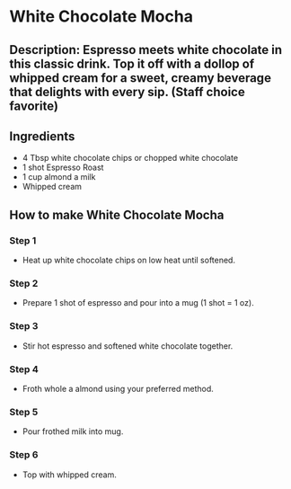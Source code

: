 # White Chocolate Mocha​

## Description: Espresso meets white chocolate in this classic drink. Top it off with a dollop of whipped cream for a sweet, creamy beverage that delights with every sip. (Staff choice favorite)

## Ingredients

- 4 Tbsp white chocolate chips or chopped white chocolate
- 1 shot Espresso Roast
- 1 cup almond a milk
- Whipped cream

## How to make White Chocolate Mocha​

### Step 1

- Heat up white chocolate chips on low heat until softened.

### Step 2

- Prepare 1 shot of espresso and pour into a mug (1 shot = 1 oz).

### Step 3

- Stir hot espresso and softened white chocolate together.

### Step 4

- Froth whole a almond using your preferred method.

### Step 5

- Pour frothed milk into mug.

### Step 6

- Top with whipped cream.
